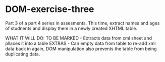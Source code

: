 # DOM-exercise-three

Part 3 of a part 4 series in assesments. This time, extract names and ages of studnents and display them in a newly created XHTML table.

WHAT IT WILL DO:
TO BE MARKED - Extracts data from xml sheet and pllaces it into a table
EXTRAS - Can empty data from table to re-add xml data back in again, DOM manipulation also prevents the table from being duplicating data.

